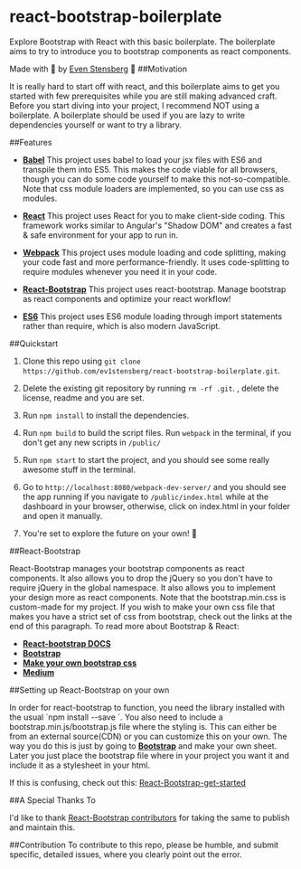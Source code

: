# react-bootstrap-boilerplate

Explore Bootstrap with React with this basic boilerplate. The boilerplate aims to try to introduce you to bootstrap components as react components.

Made with :blue_heart: by [Even Stensberg](https://twitter.com/ev1stensberg) :ocean:
##Motivation

It is really hard to start off with react, and this boilerplate aims to get you started with few prerequisites while you are still making advanced craft. Before you start diving into your project, I recommend NOT using a boilerplate. A boilerplate should be used if you are lazy to write dependencies yourself or want to try a library.

##Features

- [**Babel**](https://github.com/babel/babel) This project uses babel to load your jsx files with ES6 and transpile them into ES5. This makes the code viable for all browsers, though you can do some code yourself to make this not-so-compatible. Note that css module loaders are implemented, so you can use css as modules. 

- [**React**](https://github.com/facebook/react) This project uses React for you to make client-side coding. This framework works similar to Angular's "Shadow DOM" and creates a fast & safe environment for your app to run in.

- [**Webpack**](https://github.com/webpack) This project uses module loading and code splitting, making your code fast and more performance-friendly. It uses code-splitting to require modules whenever you need it in your code. 

- [**React-Bootstrap**](https://github.com/react-bootstrap/react-bootstrap) This project uses react-bootstrap. Manage bootstrap as react components and optimize your react workflow! 

- [**ES6**](https://github.com/lukehoban/es6features) This project uses ES6 module loading through import statements rather than require, which is also modern JavaScript.


##Quickstart

1. Clone this repo using `git clone https://github.com/ev1stensberg/react-bootstrap-boilerplate.git`.

2. Delete the existing git repository by running `rm -rf .git`. , delete the license, readme and you are set.

3. Run `npm install` to install the dependencies.

4. Run `npm build` to build the script files. Run `webpack` in the terminal, if you don't get any new scripts in `/public/`

5. Run `npm start` to start the project, and you should see some really awesome stuff in the terminal.

6. Go to `http://localhost:8080/webpack-dev-server/` and you should see the app running if you navigate to `/public/index.html` while at the dashboard in your browser, otherwise, click on index.html in your folder and open it manually. 

7. You're set to explore the future on your own! :100:


##React-Bootstrap

React-Bootstrap manages your bootstrap components as react components. It also allows you to drop the jQuery so you don't have to require jQuery in the global namespace. It also allows you to implement your design more as react components. Note that the bootstrap.min.css is custom-made for my project. If you wish to make your own css file that makes you have a strict set of css from bootstrap, check out the links at the end of this paragraph. To read more about Bootstrap & React: 

- [**React-bootstrap DOCS**](https://react-bootstrap.github.io/)
- [**Bootstrap**](http://getbootstrap.com/)
- [**Make your own bootstrap css**](http://getbootstrap.com/customize/)
- [**Medium**](https://medium.com/@ev1stensberg/react-bootstrap-unifying-the-two-hottest-front-end-frameworks-7008636ed56f#.t2zxusu5x)

##Setting up React-Bootstrap on your own

In order for react-bootstrap to function, you need the library installed with the usual ´npm install --save <package>´.
You also need to include a bootstrap.min.js/bootstrap.js file where the styling is. This can either be from an external source(CDN) or you can customize this on your own. The way you do this is just by going to [**Bootstrap**](http://getbootstrap.com/customize/) and make your own sheet. Later you just place the bootstrap file where in your project you want it and include it as a stylesheet in your html. 

If this is confusing, check out this: [React-Bootstrap-get-started](https://react-bootstrap.github.io/getting-started.html)

##A Special Thanks To

I'd like to thank [React-Bootstrap contributors](https://twitter.com/react_bootstrap) for taking the same to publish and maintain this.


##Contribution
To contribute to this repo, please be humble, and submit specific, detailed issues, where you clearly point out the error.
